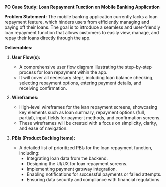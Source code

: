 **PO Case Study: Loan Repayment Function on Mobile Banking Application**

**Problem Statement:**
The mobile banking application currently lacks a loan repayment feature, which hinders users from efficiently managing and paying off their loans. The goal is to introduce a seamless and user-friendly loan repayment function that allows customers to easily view, manage, and repay their loans directly through the app.

**Deliverables:**

1. **User Flow(s):**
   - A comprehensive user flow diagram illustrating the step-by-step process for loan repayment within the app.
   - It will cover all necessary steps, including loan balance checking, selecting repayment options, entering payment details, and receiving confirmation.

2. **Wireframes:**
   - High-level wireframes for the loan repayment screens, showcasing key elements such as loan summary, repayment options (full, partial), input fields for payment methods, and confirmation screens.
   - These wireframes will be created with a focus on simplicity, clarity, and ease of navigation.

3. **PBIs (Product Backlog Items):**
   - A detailed list of prioritized PBIs for the loan repayment function, including:
     - Integrating loan data from the backend.
     - Designing the UI/UX for loan repayment screens.
     - Implementing payment gateway integration.
     - Enabling notifications for successful payments or failed attempts.
     - Ensuring data security and compliance with financial regulations.

